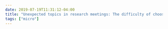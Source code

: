```yaml
---
date: 2019-07-19T11:31:12-04:00
title: "Unexpected topics in research meetings: The difficulty of choosing English translations for French swearing in your data."
tags: ["micro"]
---
```

